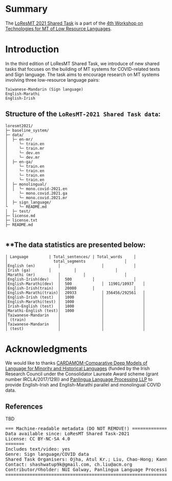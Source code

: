 # Summary

The [LoResMT 2021 Shared Task](https://github.com/loresmt/loresmt-2021) is a part of the [4th Workshop on Technologies for MT of Low Resource Languages](https://sites.google.com/view/loresmt/).

# Introduction
In the third edition of LoResMT Shared Task, we introduce of new shared tasks that focuses on the building of MT systems for COVID-related texts and Sign language. The task aims to encourage research on MT systems involving three low-resource language pairs:

	Taiwanese-Mandarin (Sign language)
	English-Marathi
	English-Irish
## Structure of the `LoResMT-2021 Shared Task data`:
```
loresmt2021/
├─ baseline_system/
├─ data/
│  ├─ en-mr/
│     └─ train.en
│     └─ train.mr
│     └─ dev.en
│     └─ dev.mr
│  ├─ en-ga/
│     └─ train.en
│     └─ train.en
│     └─ train.en
│     └─ train.en
│  ├─ monolingual/
│  │  └─ mono.covid-2021.en
│     └─ mono.covid.2021.ga
│     └─ mono.covid.2021.mr
│  ├─ sign_language/
└     └─ README.md
│  ├─ test/
├─ license.md
├─ license.txt
├─ README.md
   
```
**The data statistics are presented below:
-----------------------------------------------------
```
│ Language	       | Total_sentences/ | Total_words     │
│	                 total_segments         	    │ 
│English (en)	       │                  │	            │
│Irish (ga)	       │  		  │                 │
│Marathi (mr)	       │  		  │                 │
│English-Irish(dev)    │  500		  │                 │
│English-Marathi(dev)  │  500             │  11901/10937    │
│English-Irish(train)  │  20000		  │                 │
│English-Marathi(train)│  20933           │ 356456/292561   │
│English-Irish (test)  │  1000            │                 │
│English-Marathi(test) │  1000            │                 │
│Irish-English (test)  │  1000            │                 │
│Marathi-English (test)│  1000            │                 │
│Taiwanese-Mandarin    │                  │                 │
│ (train)              │                  │                 │
│Taiwanese-Mandarin    │                  │                 │
│ (test)               │                  │                 │
```


# Acknowledgments
We would like to thanks [CARDAMOM-Comparative Deep Models of Language for Minority and Historical Languages](http://www.cardamom-project.org/) (funded by the Irish Research Council under the Consolidator Laureate Award scheme (grant number IRCLA/2017/129)) and [Panlingua Language Processing LLP](http://panlingua.co.in/) to provide English-Irish and English-Marathi parallel and monolingual COVID data.

## References
TBD
<pre>
=== Machine-readable metadata (DO NOT REMOVE!) ================================
Data available since: LoResMT Shared Task-2021
License: CC BY-NC-SA 4.0
=======
Includes text/video: yes
Genre: Sign language/COVID data
Shared Task Organisers: Ojha, Atul Kr.; Liu, Chao-Hong; Kann, Katharina
Contact: shashwatup9k@gmail.com, ch.liu@acm.org
Contributor/&copy;holder: NUI Galway, Panlingua Language Processing LLP, N. Delhi, India
===============================================================================
</pre>
